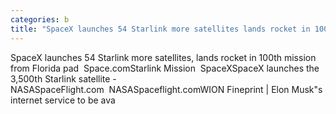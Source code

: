 ```yaml
---
categories: b
title: "SpaceX launches 54 Starlink more satellites lands rocket in 100th mission from Florida pad  Spacecom"
---
```

SpaceX launches 54 Starlink more satellites, lands rocket in 100th mission from Florida pad&nbsp;&nbsp;Space.comStarlink Mission&nbsp;&nbsp;SpaceXSpaceX launches the 3,500th Starlink satellite - NASASpaceFlight.com&nbsp;&nbsp;NASASpaceflight.comWION Fineprint | Elon Musk"s internet service to be ava